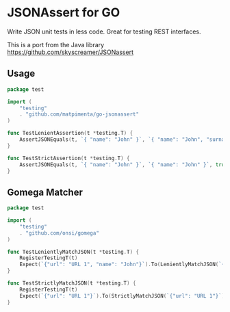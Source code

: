 JSONAssert for GO
=================

Write JSON unit tests in less code. Great for testing REST interfaces.

This is a port from the Java library https://github.com/skyscreamer/JSONassert

Usage
-----

```go
package test

import (
    "testing"
	. "github.com/matpimenta/go-jsonassert"
)

func TestLenientAssertion(t *testing.T) {
    AssertJSONEquals(t, `{ "name": "John" }`, `{ "name": "John", "surname": "Smith" }`, false)
}

func TestStrictAssertion(t *testing.T) {
    AssertJSONEquals(t, `{ "name": "John" }`, `{ "name": "John" }`, true)
}

```

Gomega Matcher
--------------

```go
package test

import (
    "testing"
	. "github.com/onsi/gomega"
)

func TestLenientlyMatchJSON(t *testing.T) {
    RegisterTestingT(t)
    Expect(`{"url": "URL 1", "name": "John"}`).To(LenientlyMatchJSON(`{"url": "URL 1"}`))
}

func TestStrictlyMatchJSON(t *testing.T) {
    RegisterTestingT(t)
    Expect(`{"url": "URL 1"}`).To(StrictlyMatchJSON(`{"url": "URL 1"}`))
}

```

